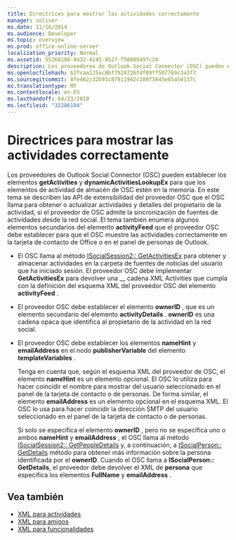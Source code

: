 ```yaml
---
title: Directrices para mostrar las actividades correctamente
manager: soliver
ms.date: 11/16/2014
ms.audience: Developer
ms.topic: overview
ms.prod: office-online-server
localization_priority: Normal
ms.assetid: 55268188-8432-4145-9527-f5888949fc24
description: Los proveedores de Outlook Social Connector (OSC) pueden establecer los elementos getActivities y dynamicActivitiesLookupEx para que los elementos de actividad de almacén de OSC estén en la memoria.
ms.openlocfilehash: b2fcaa125ac8bf7924726f4f09ff507769c3a3f7
ms.sourcegitcommit: 8fe462c32b91c87911942c188f3445e85a54137c
ms.translationtype: MT
ms.contentlocale: es-ES
ms.lasthandoff: 04/23/2019
ms.locfileid: "32286184"
---
```

# <a name="guidelines-for-properly-displaying-activities"></a>Directrices para mostrar las actividades correctamente

Los proveedores de Outlook Social Connector (OSC) pueden establecer los elementos **getActivities** y **dynamicActivitiesLookupEx** para que los elementos de actividad de almacén de OSC estén en la memoria. En este tema se describen las API de extensibilidad del proveedor OSC que el OSC llama para obtener o actualizar actividades y detalles del propietario de la actividad, si el proveedor de OSC admite la sincronización de fuentes de actividades desde la red social. El tema también enumera algunos elementos secundarios del elemento **activityFeed** que el proveedor OSC debe establecer para que el OSC muestre las actividades correctamente en la tarjeta de contacto de Office o en el panel de personas de Outlook. 
  
- El OSC llama al método [ISocialSession2:: GetActivitiesEx](isocialsession2-getactivitiesex.md) para obtener y almacenar actividades en la carpeta de fuentes de noticias del usuario que ha iniciado sesión. El proveedor OSC debe implementar **GetActivitiesEx** para devolver una __ cadena XML Activities que cumpla con la definición del esquema XML del proveedor OSC del elemento **activityFeed** . 
    
- El proveedor OSC debe establecer el elemento **ownerID** , que es un elemento secundario del elemento **activityDetails** . **ownerID** es una cadena opaca que identifica al propietario de la actividad en la red social. 
    
- El proveedor OSC debe establecer los elementos **nameHint** y **emailAddress** en el nodo **publisherVariable** del elemento **templateVariables** . 
    
   Tenga en cuenta que, según el esquema XML del proveedor de OSC, el elemento **nameHint** es un elemento opcional. El OSC lo utiliza para hacer coincidir el nombre para mostrar del usuario seleccionado en el panel de la tarjeta de contacto o de personas. De forma similar, el elemento **emailAddress** es un elemento opcional en el esquema XML. El OSC lo usa para hacer coincidir la dirección SMTP del usuario seleccionado en el panel de la tarjeta de contacto o de personas. 
    
   Si solo se especifica el elemento **ownerID** , pero no se especifica uno o ambos **nameHint** y **emailAddress** , el OSC llama al método [ISocialSession2:: GetPeopleDetails](isocialsession2-getpeopledetails.md) y, a continuación, a [ISocialPerson:: GetDetails](isocialperson-getdetails.md) método para obtener más información sobre la persona identificada por el **ownerID**. Cuando el OSC llama a **ISocialPerson:: GetDetails**, el proveedor debe devolver el XML de **persona** que especifica los elementos **FullName** y **emailAddress** . 
    
## <a name="see-also"></a>Vea también

- [XML para actividades](xml-for-activities.md)  
- [XML para amigos](xml-for-friends.md)  
- [XML para funcionalidades](xml-for-capabilities.md)


